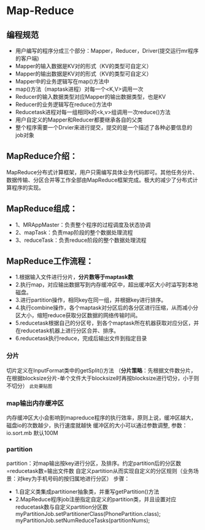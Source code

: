 # Map-Reduce

## 编程规范

- 用户编写的程序分成三个部分：Mapper，Reducer，Driver(提交运行mr程序的客户端)
- Mapper的输入数据是KV对的形式（KV的类型可自定义）
- Mapper的输出数据是KV对的形式（KV的类型可自定义）
- Mapper中的业务逻辑写在map()方法中
- map()方法（maptask进程）对每一个<K,V>调用一次
- Reducer的输入数据类型对应Mapper的输出数据类型，也是KV
- Reducer的业务逻辑写在reduce()方法中
- Reducetask进程对每一组相同k的<k,v>组调用一次reduce()方法
- 用户自定义的Mapper和Reducer都要继承各自的父类
- 整个程序需要一个Drvier来进行提交，提交的是一个描述了各种必要信息的job对象

## MapReduce介绍：
MapReduce分布式计算框架，用户只需编写具体业务代码即可。其他任务分片、数据传输、分区合并等工作全部由MapReduce框架完成。极大的减少了分布式计算程序的实现。

## MapReduce组成：
- 1、MRAppMaster：负责整个程序的过程调度及状态协调
- 2、mapTask：负责map阶段的整个数据处理流程
- 3、reduceTask：负责reduce阶段的整个数据处理流程

## MapReduce工作流程：
- 1.根据输入文件进行分片，**分片数等于maptask数**
- 2.执行map，对应输出数据写到内存缓冲区中，超出缓冲区大小时溢写到本地磁盘。
- 3.进行partition操作，相同key在同一组，并根据key进行排序。
- 4.执行combine操作，各个maptask对分区后的各分区进行压缩，从而减小分区大小，缩短reduce获取分区数据的网络传输时间。
- 5.reducetask根据自己的分区号，到各个maptask所在机器获取对应分区，并在reducetask机器上进行分区合并、排序。
- 6.reducetask执行reduce，完成后输出文件到指定目录

### 分片
切片定义在InputFormat类中的getSplit()方法
（**分片策略**：先根据文件数分片，在根据blocksize分片-单个文件大于blocksize时再按blocksize进行切分，小于则不切分）
`此处要贴图`

### map输出内存缓冲区
内存缓冲区大小会影响到mapreduce程序的执行效率，原则上说，缓冲区越大，磁盘io的次数越少，执行速度就越快 
缓冲区的大小可以通过参数调整,  参数：io.sort.mb  默认100M

### partition
partition：对map输出按key进行分区，及排序。约定partition后的分区数=reducetask数=输出文件数
自定义partition从而实现自定义的分区规则（业务场景：对key为手机号码的按归属地进行分区）
步骤：
- 1.自定义类集成partitioner抽象类，并重写getPartition()方法
- 2.MapReduce程序job注册指定自定义的partition类，并且设置对应reducetask数与自定义partition分区数
myPartitionJob.setPartitionerClass(PhonePartition.class);
myPartitionJob.setNumReduceTasks(partitionNums);



